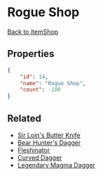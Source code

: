 # Rogue Shop

<no description available>

[Back to itemShop](../item-shops.md)

## Properties

```json
{
    "id": 14,
    "name": "Rogue Shop",
    "count": -100
}
```

## Related

- [Sir Loin's Butter Knife](../items/479-sir-loin-s-butter-knife.md)
- [Bear Hunter's Dagger](../items/480-bear-hunter-s-dagger.md)
- [Fleshinator](../items/481-fleshinator.md)
- [Curved Dagger](../items/482-curved-dagger.md)
- [Legendary Magma Dagger](../items/483-legendary-magma-dagger.md)

